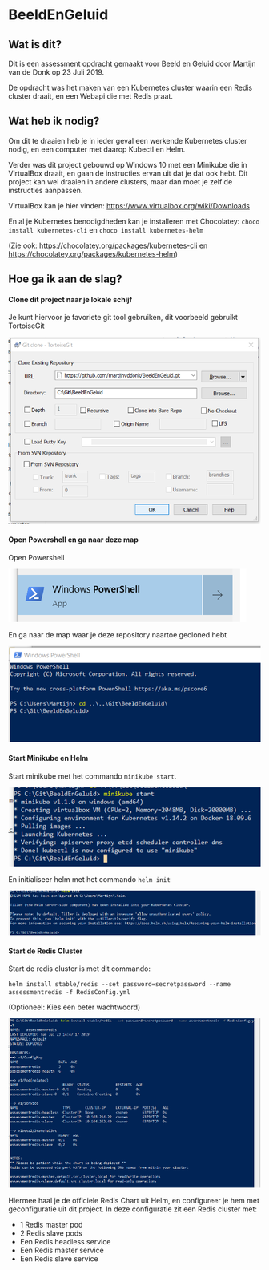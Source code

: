 # BeeldEnGeluid

## Wat is dit?
Dit is een assessment opdracht gemaakt voor Beeld en Geluid door Martijn van de Donk op 23 Juli 2019.

De opdracht was het maken van een Kubernetes cluster waarin een Redis cluster draait, en een Webapi die met Redis praat.

## Wat heb ik nodig?
Om dit te draaien heb je in ieder geval een werkende Kubernetes cluster nodig, en een computer met daarop Kubectl en Helm.

Verder was dit project gebouwd op Windows 10 met een Minikube die in VirtualBox draait, en gaan de instructies ervan uit dat je dat ook hebt. Dit project kan wel draaien in andere clusters, maar dan moet je zelf de instructies aanpassen.

VirtualBox kan je hier vinden: https://www.virtualbox.org/wiki/Downloads

En al je Kubernetes benodigdheden kan je installeren met Chocolatey: `choco install kubernetes-cli` en 
`choco install kubernetes-helm`

(Zie ook: https://chocolatey.org/packages/kubernetes-cli en https://chocolatey.org/packages/kubernetes-helm)

## Hoe ga ik aan de slag?

#### Clone dit project naar je lokale schijf
Je kunt hiervoor je favoriete git tool gebruiken, dit voorbeeld gebruikt TortoiseGit

![clone](images/clone.png "Clone")

#### Open Powershell en ga naar deze map
Open Powershell

![openpw](images/openpowershell.png "openpw")

En ga naar de map waar je deze repository naartoe gecloned hebt

![ganaarmap](images/ganaarmap.png "ganaarmap")

#### Start Minikube en Helm
Start minikube met het commando `minikube start`.

![minikubestart](images/minikubestart.png "minikubestart")

En initialiseer helm met het commando  `helm init`

![helminit](images/helminit.png "helminit")

#### Start de Redis Cluster
Start de redis cluster is met dit commando:
```
helm install stable/redis --set password=secretpassword --name assessmentredis -f RedisConfig.yml
```
(Optioneel: Kies een beter wachtwoord)

![startredis](images/startredis2.png "startredis")


Hiermee haal je de officiele Redis Chart uit Helm, en configureer je hem met geconfiguratie uit dit project. In deze configuratie zit een Redis cluster met:

- 1 Redis master pod
- 2 Redis slave pods
- Een Redis headless service
- Een Redis master service
- Een Redis slave service
